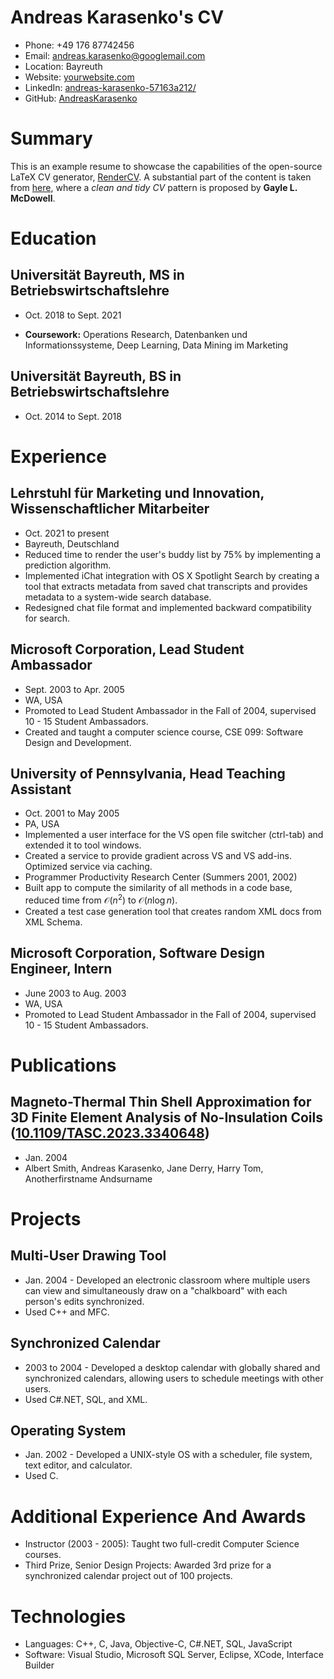 # Andreas Karasenko's CV

- Phone: +49 176 87742456
- Email: [andreas.karasenko@googlemail.com](mailto:andreas.karasenko@googlemail.com)
- Location: Bayreuth
- Website: [yourwebsite.com](https://yourwebsite.com/)
- LinkedIn: [andreas-karasenko-57163a212/](https://linkedin.com/in/andreas-karasenko-57163a212/)
- GitHub: [AndreasKarasenko](https://github.com/AndreasKarasenko)


# Summary

This is an example resume to showcase the capabilities of the open-source LaTeX CV generator, [RenderCV](https://github.com/sinaatalay/rendercv). A substantial part of the content is taken from [here](https://www.careercup.com/resume), where a *clean and tidy CV* pattern is proposed by **Gayle L. McDowell**.

# Education

## Universität Bayreuth, MS in Betriebswirtschaftslehre

- Oct. 2018 to Sept. 2021 

- **Coursework:** Operations Research, Datenbanken und Informationssysteme, Deep Learning, Data Mining im Marketing

## Universität Bayreuth, BS in Betriebswirtschaftslehre

- Oct. 2014 to Sept. 2018 


# Experience

## Lehrstuhl für Marketing und Innovation, Wissenschaftlicher Mitarbeiter

- Oct. 2021 to present 
- Bayreuth, Deutschland 
- Reduced time to render the user's buddy list by 75% by implementing a prediction algorithm.
- Implemented iChat integration with OS X Spotlight Search by creating a tool that extracts metadata from saved chat transcripts and provides metadata to a system-wide search database.
- Redesigned chat file format and implemented backward compatibility for search.

## Microsoft Corporation, Lead Student Ambassador

- Sept. 2003 to Apr. 2005 
- WA, USA 
- Promoted to Lead Student Ambassador in the Fall of 2004, supervised 10 - 15 Student Ambassadors.
- Created and taught a computer science course, CSE 099: Software Design and Development.

## University of Pennsylvania, Head Teaching Assistant

- Oct. 2001 to May 2005 
- PA, USA 
- Implemented a user interface for the VS open file switcher (ctrl-tab) and extended it to tool windows.
- Created a service to provide gradient across VS and VS add-ins. Optimized service via caching.
- Programmer Productivity Research Center (Summers 2001, 2002)
- Built app to compute the similarity of all methods in a code base, reduced time from $\mathcal{O}(n^2)$ to $\mathcal{O}(n \log n)$. 
- Created a test case generation tool that creates random XML docs from XML Schema.

## Microsoft Corporation, Software Design Engineer, Intern

- June 2003 to Aug. 2003 
- WA, USA 
- Promoted to Lead Student Ambassador in the Fall of 2004, supervised 10 - 15 Student Ambassadors.

# Publications

## Magneto-Thermal Thin Shell Approximation for 3D Finite Element Analysis of No-Insulation Coils ([10.1109/TASC.2023.3340648](https://doi.org/10.1109/TASC.2023.3340648))
- Jan. 2004
- Albert Smith, Andreas Karasenko, Jane Derry, Harry Tom, Anotherfirstname Andsurname

# Projects

## Multi-User Drawing Tool

- Jan. 2004 - Developed an electronic classroom where multiple users can view and simultaneously draw on a "chalkboard" with each person's edits synchronized.
- Used C++ and MFC.

## Synchronized Calendar

- 2003 to 2004 - Developed a desktop calendar with globally shared and synchronized calendars, allowing users to schedule meetings with other users.
- Used C#.NET, SQL, and XML.

## Operating System

- Jan. 2002 - Developed a UNIX-style OS with a scheduler, file system, text editor, and calculator.
- Used C.

# Additional Experience And Awards

- Instructor (2003 - 2005): Taught two full-credit Computer Science courses.
- Third Prize, Senior Design Projects: Awarded 3rd prize for a synchronized calendar project out of 100 projects.
# Technologies

- Languages: C++, C, Java, Objective-C, C#.NET, SQL, JavaScript
- Software: Visual Studio, Microsoft SQL Server, Eclipse, XCode, Interface Builder
